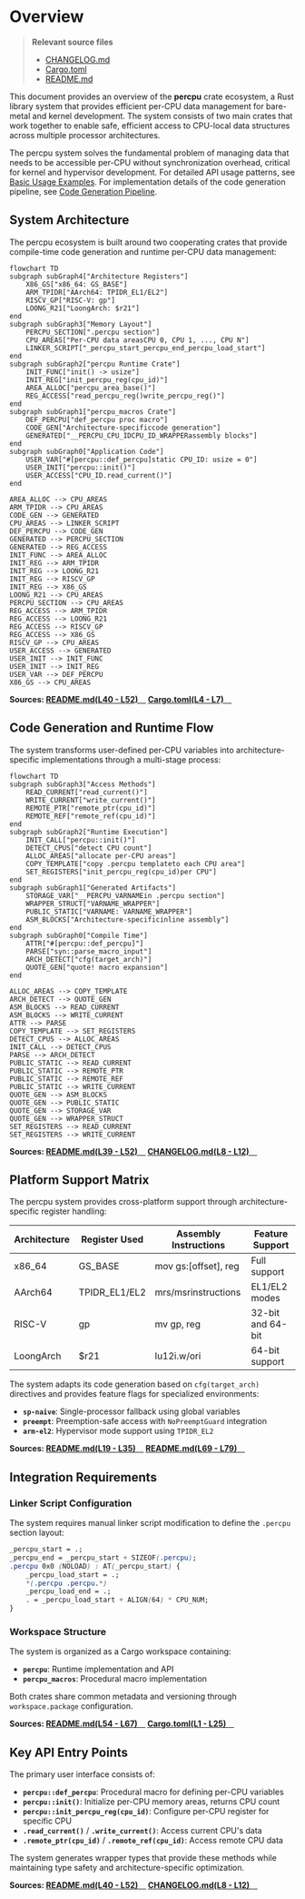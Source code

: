 # Overview

> **Relevant source files**
> * [CHANGELOG.md](https://github.com/arceos-org/percpu/blob/89c8a54c/CHANGELOG.md)
> * [Cargo.toml](https://github.com/arceos-org/percpu/blob/89c8a54c/Cargo.toml)
> * [README.md](https://github.com/arceos-org/percpu/blob/89c8a54c/README.md)

This document provides an overview of the **percpu** crate ecosystem, a Rust library system that provides efficient per-CPU data management for bare-metal and kernel development. The system consists of two main crates that work together to enable safe, efficient access to CPU-local data structures across multiple processor architectures.

The percpu system solves the fundamental problem of managing data that needs to be accessible per-CPU without synchronization overhead, critical for kernel and hypervisor development. For detailed API usage patterns, see [Basic Usage Examples](/arceos-org/percpu/2.2-basic-usage-examples). For implementation details of the code generation pipeline, see [Code Generation Pipeline](/arceos-org/percpu/3.3-code-generation-pipeline).

## System Architecture

The percpu ecosystem is built around two cooperating crates that provide compile-time code generation and runtime per-CPU data management:

```mermaid
flowchart TD
subgraph subGraph4["Architecture Registers"]
    X86_GS["x86_64: GS_BASE"]
    ARM_TPIDR["AArch64: TPIDR_EL1/EL2"]
    RISCV_GP["RISC-V: gp"]
    LOONG_R21["LoongArch: $r21"]
end
subgraph subGraph3["Memory Layout"]
    PERCPU_SECTION[".percpu section"]
    CPU_AREAS["Per-CPU data areasCPU 0, CPU 1, ..., CPU N"]
    LINKER_SCRIPT["_percpu_start_percpu_end_percpu_load_start"]
end
subgraph subGraph2["percpu Runtime Crate"]
    INIT_FUNC["init() -> usize"]
    INIT_REG["init_percpu_reg(cpu_id)"]
    AREA_ALLOC["percpu_area_base()"]
    REG_ACCESS["read_percpu_reg()write_percpu_reg()"]
end
subgraph subGraph1["percpu_macros Crate"]
    DEF_PERCPU["def_percpu proc macro"]
    CODE_GEN["Architecture-specificcode generation"]
    GENERATED["__PERCPU_CPU_IDCPU_ID_WRAPPERassembly blocks"]
end
subgraph subGraph0["Application Code"]
    USER_VAR["#[percpu::def_percpu]static CPU_ID: usize = 0"]
    USER_INIT["percpu::init()"]
    USER_ACCESS["CPU_ID.read_current()"]
end

AREA_ALLOC --> CPU_AREAS
ARM_TPIDR --> CPU_AREAS
CODE_GEN --> GENERATED
CPU_AREAS --> LINKER_SCRIPT
DEF_PERCPU --> CODE_GEN
GENERATED --> PERCPU_SECTION
GENERATED --> REG_ACCESS
INIT_FUNC --> AREA_ALLOC
INIT_REG --> ARM_TPIDR
INIT_REG --> LOONG_R21
INIT_REG --> RISCV_GP
INIT_REG --> X86_GS
LOONG_R21 --> CPU_AREAS
PERCPU_SECTION --> CPU_AREAS
REG_ACCESS --> ARM_TPIDR
REG_ACCESS --> LOONG_R21
REG_ACCESS --> RISCV_GP
REG_ACCESS --> X86_GS
RISCV_GP --> CPU_AREAS
USER_ACCESS --> GENERATED
USER_INIT --> INIT_FUNC
USER_INIT --> INIT_REG
USER_VAR --> DEF_PERCPU
X86_GS --> CPU_AREAS
```

**Sources: [README.md(L40 - L52)&emsp;](https://github.com/arceos-org/percpu/blob/89c8a54c/README.md#L40-L52) [Cargo.toml(L4 - L7)&emsp;](https://github.com/arceos-org/percpu/blob/89c8a54c/Cargo.toml#L4-L7)**

## Code Generation and Runtime Flow

The system transforms user-defined per-CPU variables into architecture-specific implementations through a multi-stage process:

```mermaid
flowchart TD
subgraph subGraph3["Access Methods"]
    READ_CURRENT["read_current()"]
    WRITE_CURRENT["write_current()"]
    REMOTE_PTR["remote_ptr(cpu_id)"]
    REMOTE_REF["remote_ref(cpu_id)"]
end
subgraph subGraph2["Runtime Execution"]
    INIT_CALL["percpu::init()"]
    DETECT_CPUS["detect CPU count"]
    ALLOC_AREAS["allocate per-CPU areas"]
    COPY_TEMPLATE["copy .percpu templateto each CPU area"]
    SET_REGISTERS["init_percpu_reg(cpu_id)per CPU"]
end
subgraph subGraph1["Generated Artifacts"]
    STORAGE_VAR["__PERCPU_VARNAMEin .percpu section"]
    WRAPPER_STRUCT["VARNAME_WRAPPER"]
    PUBLIC_STATIC["VARNAME: VARNAME_WRAPPER"]
    ASM_BLOCKS["Architecture-specificinline assembly"]
end
subgraph subGraph0["Compile Time"]
    ATTR["#[percpu::def_percpu]"]
    PARSE["syn::parse_macro_input"]
    ARCH_DETECT["cfg(target_arch)"]
    QUOTE_GEN["quote! macro expansion"]
end

ALLOC_AREAS --> COPY_TEMPLATE
ARCH_DETECT --> QUOTE_GEN
ASM_BLOCKS --> READ_CURRENT
ASM_BLOCKS --> WRITE_CURRENT
ATTR --> PARSE
COPY_TEMPLATE --> SET_REGISTERS
DETECT_CPUS --> ALLOC_AREAS
INIT_CALL --> DETECT_CPUS
PARSE --> ARCH_DETECT
PUBLIC_STATIC --> READ_CURRENT
PUBLIC_STATIC --> REMOTE_PTR
PUBLIC_STATIC --> REMOTE_REF
PUBLIC_STATIC --> WRITE_CURRENT
QUOTE_GEN --> ASM_BLOCKS
QUOTE_GEN --> PUBLIC_STATIC
QUOTE_GEN --> STORAGE_VAR
QUOTE_GEN --> WRAPPER_STRUCT
SET_REGISTERS --> READ_CURRENT
SET_REGISTERS --> WRITE_CURRENT
```

**Sources: [README.md(L39 - L52)&emsp;](https://github.com/arceos-org/percpu/blob/89c8a54c/README.md#L39-L52) [CHANGELOG.md(L8 - L12)&emsp;](https://github.com/arceos-org/percpu/blob/89c8a54c/CHANGELOG.md#L8-L12)**

## Platform Support Matrix

The percpu system provides cross-platform support through architecture-specific register handling:

|Architecture|Register Used|Assembly Instructions|Feature Support|
| --- | --- | --- | --- |
|x86_64|GS_BASE|mov gs:[offset], reg|Full support|
|AArch64|TPIDR_EL1/EL2|mrs/msrinstructions|EL1/EL2 modes|
|RISC-V|gp|mv gp, reg|32-bit and 64-bit|
|LoongArch|$r21|lu12i.w/ori|64-bit support|

The system adapts its code generation based on `cfg(target_arch)` directives and provides feature flags for specialized environments:

* **`sp-naive`**: Single-processor fallback using global variables
* **`preempt`**: Preemption-safe access with `NoPreemptGuard` integration
* **`arm-el2`**: Hypervisor mode support using `TPIDR_EL2`

**Sources: [README.md(L19 - L35)&emsp;](https://github.com/arceos-org/percpu/blob/89c8a54c/README.md#L19-L35) [README.md(L69 - L79)&emsp;](https://github.com/arceos-org/percpu/blob/89c8a54c/README.md#L69-L79)**

## Integration Requirements

### Linker Script Configuration

The system requires manual linker script modification to define the `.percpu` section layout:

```css
_percpu_start = .;
_percpu_end = _percpu_start + SIZEOF(.percpu);
.percpu 0x0 (NOLOAD) : AT(_percpu_start) {
    _percpu_load_start = .;
    *(.percpu .percpu.*)
    _percpu_load_end = .;
    . = _percpu_load_start + ALIGN(64) * CPU_NUM;
}
```

### Workspace Structure

The system is organized as a Cargo workspace containing:

* **`percpu`**: Runtime implementation and API
* **`percpu_macros`**: Procedural macro implementation

Both crates share common metadata and versioning through `workspace.package` configuration.

**Sources: [README.md(L54 - L67)&emsp;](https://github.com/arceos-org/percpu/blob/89c8a54c/README.md#L54-L67) [Cargo.toml(L1 - L25)&emsp;](https://github.com/arceos-org/percpu/blob/89c8a54c/Cargo.toml#L1-L25)**

## Key API Entry Points

The primary user interface consists of:

* **`percpu::def_percpu`**: Procedural macro for defining per-CPU variables
* **`percpu::init()`**: Initialize per-CPU memory areas, returns CPU count
* **`percpu::init_percpu_reg(cpu_id)`**: Configure per-CPU register for specific CPU
* **`.read_current()`** / **`.write_current()`**: Access current CPU's data
* **`.remote_ptr(cpu_id)`** / **`.remote_ref(cpu_id)`**: Access remote CPU data

The system generates wrapper types that provide these methods while maintaining type safety and architecture-specific optimization.

**Sources: [README.md(L40 - L52)&emsp;](https://github.com/arceos-org/percpu/blob/89c8a54c/README.md#L40-L52) [CHANGELOG.md(L8 - L12)&emsp;](https://github.com/arceos-org/percpu/blob/89c8a54c/CHANGELOG.md#L8-L12)**